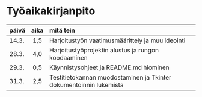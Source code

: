 # Työaikakirjanpito

| päivä | aika | mitä tein                                                          |
| ----- | :--: | :----------------------------------------------------------------- |
| 14.3. | 1,5  | Harjoitustyön vaatimusmäärittely ja muu ideointi                   |
| 28.3. | 4,0  | Harjoitustyöprojektin alustus ja rungon koodaaminen                |
| 29.3. | 0,5  | Käynnistysohjeet ja README.md hiominen                             |
| 31.3. | 2,5  | Testitietokannan muodostaminen ja Tkinter dokumentoinnin lukemista |
